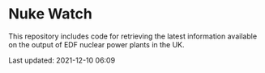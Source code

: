 # Nuke Watch

This repository includes code for retrieving the latest information available on the output of EDF nuclear power plants in the UK.

Last updated: 2021-12-10 06:09